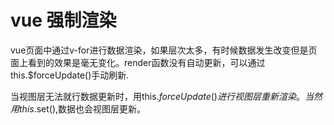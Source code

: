 # vue 强制渲染

vue页面中通过v-for进行数据渲染，如果层次太多，有时候数据发生改变但是页面上看到的效果是毫无变化。render函数没有自动更新，可以通过this.$forceUpdate()手动刷新.

当视图层无法就行数据更新时，用this.$forceUpdate()进行视图层重新渲染。当然用this.$set(),数据也会视图层更新。